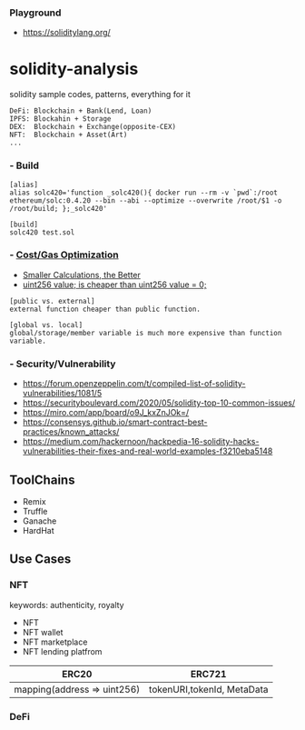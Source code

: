 ### Playground
- https://soliditylang.org/
# solidity-analysis
solidity sample codes, patterns, everything for it

```
DeFi: Blockchain + Bank(Lend, Loan)
IPFS: Blockahin + Storage
DEX:  Blockchain + Exchange(opposite-CEX)
NFT:  Blockchain + Asset(Art)
...
```
### - Build
```
[alias]
alias solc420='function _solc420(){ docker run --rm -v `pwd`:/root ethereum/solc:0.4.20 --bin --abi --optimize --overwrite /root/$1 -o /root/build; };_solc420'

[build]
solc420 test.sol
```
### - [Cost/Gas Optimization](https://mudit.blog/solidity-gas-optimization-tips/)
- [Smaller Calculations, the Better](https://mudit.blog/solidity-gas-optimization-tips/)
- [uint256 value; is cheaper than uint256 value = 0;](https://medium.com/coinmonks/gas-optimization-in-solidity-part-i-variables-9d5775e43dde)
```
[public vs. external]
external function cheaper than public function.

[global vs. local]
global/storage/member variable is much more expensive than function variable.
```

### - Security/Vulnerability
- https://forum.openzeppelin.com/t/compiled-list-of-solidity-vulnerabilities/1081/5
- https://securityboulevard.com/2020/05/solidity-top-10-common-issues/
- https://miro.com/app/board/o9J_kxZnJOk=/
- https://consensys.github.io/smart-contract-best-practices/known_attacks/
- https://medium.com/hackernoon/hackpedia-16-solidity-hacks-vulnerabilities-their-fixes-and-real-world-examples-f3210eba5148
## ToolChains
- Remix
- Truffle
- Ganache
- HardHat
## Use Cases
### NFT
keywords: authenticity, royalty
- NFT
- NFT wallet
- NFT marketplace
- NFT lending platfrom

ERC20 | ERC721
------|------
mapping(address => uint256) | tokenURI,tokenId, MetaData

### DeFi
